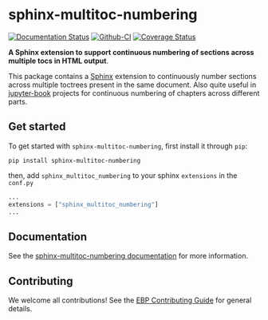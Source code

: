# sphinx-multitoc-numbering

[![Documentation Status][rtd-badge]][rtd-link]
[![Github-CI][github-ci]][github-link]
[![Coverage Status][codecov-badge]][codecov-link]

**A Sphinx extension to support continuous numbering of sections across multiple tocs in HTML output**.

This package contains a [Sphinx](http://www.sphinx-doc.org/en/master/) extension to continuously number sections across multiple toctrees present in the same document. Also quite useful in [jupyter-book](https://jupyterbook.org/) projects for continuous numbering of chapters across different parts.

## Get started

To get started with `sphinx-multitoc-numbering`, first install it through `pip`:

```
pip install sphinx-multitoc-numbering
```

then, add `sphinx_multitoc_numbering` to your sphinx `extensions` in the `conf.py`

```python
...
extensions = ["sphinx_multitoc_numbering"]
...
```

## Documentation

See the [sphinx-multitoc-numbering documentation](https://sphinx-multitoc-numbering.readthedocs.io/en/latest/) for more information.

## Contributing

We welcome all contributions! See the [EBP Contributing Guide](https://executablebooks.org/en/latest/contributing.html) for general details.

[rtd-badge]: https://readthedocs.org/projects/sphinx-multitoc-numbering/badge/?version=latest
[rtd-link]: https://sphinx-multitoc-numbering.readthedocs.io/en/latest/?badge=latest
[github-ci]: https://github.com/executablebooks/sphinx-multitoc-numbering/workflows/continuous-integration/badge.svg?branch=master
[github-link]: https://github.com/executablebooks/sphinx-multitoc-numbering
[codecov-badge]: https://codecov.io/gh/executablebooks/sphinx-multitoc-numbering/branch/master/graph/badge.svg
[codecov-link]: https://codecov.io/gh/executablebooks/sphinx-multitoc-numbering
